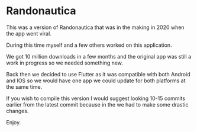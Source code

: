 # Randonautica

This was a version of Randonautica that was in the making in 2020 when the app went viral.

During this time myself and a few others worked on this application.

We got 10 million downloads in a few months and the original app was still a work in progress so we needed something new.

Back then we decided to use Flutter as it was compatible with both Android and IOS so we would have one app we could update for both platforms at the same time.

If you wish to compile this version I would suggest looking 10-15 commits earlier from the latest commit because in the we had to make some drastic changes.

Enjoy.
